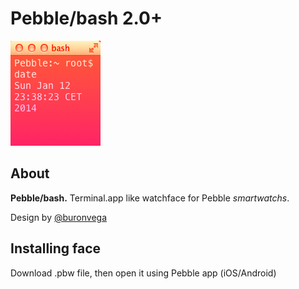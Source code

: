 # Pebble/bash 2.0+

![bash2.0 preview](https://github.com/buronvega/Pebble-bash/blob/master/SDK%202.0/preview.png?raw=true)

## About

**Pebble/bash.** Terminal.app like watchface for Pebble
 *smartwatchs*.


Design by [@buronvega](http://twitter.com/buronvega)

## Installing face
Download .pbw file, then open it using Pebble app (iOS/Android)